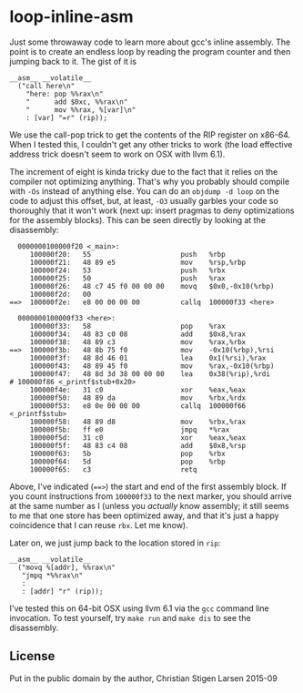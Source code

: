 loop-inline-asm
===============

Just some throwaway code to learn more about gcc's inline assembly. The point
is to create an endless loop by reading the program counter and then jumping
back to it.  The gist of it is

    __asm__ __volatile__
      ("call here\n"
        "here: pop %%rax\n"
        "      add $0xc, %%rax\n"
        "      mov %%rax, %[var]\n"
        : [var] "=r" (rip));

We use the call-pop trick to get the contents of the RIP register on x86-64.
When I tested this, I couldn't get any other tricks to work (the load effective
address trick doesn't seem to work on OSX with llvm 6.1).

The increment of eight is kinda tricky due to the fact that it relies on the
compiler not optimizing anything. That's why you probably should compile with
`-Os` instead of anything else. You can do an `objdump -d loop` on the code to
adjust this offset, but, at least, `-O3` usually garbles your code so
thoroughly that it won't work (next up: insert pragmas to deny optimizations
for the assembly blocks).  This can be seen directly by looking at the
disassembly:

      0000000100000f20 <_main>:
         100000f20:   55                      push   %rbp
         100000f21:   48 89 e5                mov    %rsp,%rbp
         100000f24:   53                      push   %rbx
         100000f25:   50                      push   %rax
         100000f26:   48 c7 45 f0 00 00 00    movq   $0x0,-0x10(%rbp)
         100000f2d:   00
    ==>  100000f2e:   e8 00 00 00 00          callq  100000f33 <here>

      0000000100000f33 <here>:
         100000f33:   58                      pop    %rax
         100000f34:   48 83 c0 08             add    $0x8,%rax
         100000f38:   48 89 c3                mov    %rax,%rbx
    ==>  100000f3b:   48 8b 75 f0             mov    -0x10(%rbp),%rsi
         100000f3f:   48 8d 46 01             lea    0x1(%rsi),%rax
         100000f43:   48 89 45 f0             mov    %rax,-0x10(%rbp)
         100000f47:   48 8d 3d 38 00 00 00    lea    0x38(%rip),%rdi        # 100000f86 <_printf$stub+0x20>
         100000f4e:   31 c0                   xor    %eax,%eax
         100000f50:   48 89 da                mov    %rbx,%rdx
         100000f53:   e8 0e 00 00 00          callq  100000f66 <_printf$stub>
         100000f58:   48 89 d8                mov    %rbx,%rax
         100000f5b:   ff e0                   jmpq   *%rax
         100000f5d:   31 c0                   xor    %eax,%eax
         100000f5f:   48 83 c4 08             add    $0x8,%rsp
         100000f63:   5b                      pop    %rbx
         100000f64:   5d                      pop    %rbp
         100000f65:   c3                      retq

Above, I've indicated (`==>`) the start and end of the first assembly block. If
you count instructions from `100000f33` to the next marker, you should arrive
at the same number as I (unless you *actually* know assembly; it still seems to
me that one store has been optimized away, and that it's just a happy
coincidence that I can reuse `rbx`. Let me know).

Later on, we just jump back to the location stored in `rip`:

    __asm__ __volatile__
      ("movq %[addr], %%rax\n"
       "jmpq *%%rax\n"
       :
       : [addr] "r" (rip));

I've tested this on 64-bit OSX using llvm 6.1 via the `gcc` command line
invocation. To test yourself, try `make run` and `make dis` to see the
disassembly.

License
-------
Put in the public domain by the author, Christian Stigen Larsen
2015-09

